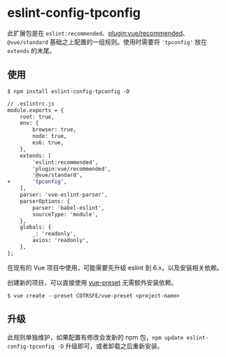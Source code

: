# eslint-config-tpconfig

此扩展包是在 `eslint:recommended`、[plugin:vue/recommended](https://eslint.vuejs.org/)、`@vue/standard` 基础之上配置的一组规则。使用时需要将 `'tpconfig'` 放在 `extends` 的末尾。

## 使用

```shell
$ npm install eslint-config-tpconfig -D
```

```diff
// .eslintrc.js
module.exports = {
    root: true,
    env: {
        browser: true,
        node: true,
        es6: true,
    },
    extends: [
        'eslint:recommended',
        'plugin:vue/recommended',
        '@vue/standard',
+       'tpconfig',
    ],
    parser: 'vue-eslint-parser',
    parserOptions: {
        parser: 'babel-eslint',
        sourceType: 'module',
    },
    globals: {
        _: 'readonly',
        axios: 'readonly',
    },
};
```

在现有的 Vue 项目中使用，可能需要先升级 eslint 到 6.x，以及安装相关依赖。

创建新的项目，可以直接使用 [vue-preset](https://github.com/CDTRSFE/vue-preset) 无需额外安装依赖。

```shell
$ vue create --preset CDTRSFE/vue-preset <project-name>
```

## 升级

此规则单独维护，如果配置有修改会发新的 npm 包，`npm update eslint-config-tpconfig -D` 升级即可，或者卸载之后重新安装。
